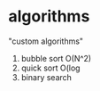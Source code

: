 # algorithms
"custom algorithms"
1) bubble sort O(N^2) 
2) quick sort O(log
3) binary search   
     
  
 
